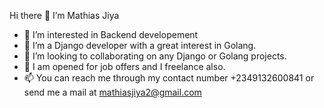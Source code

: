 Hi there 👋 I’m Mathias Jiya

- 👀 I’m interested in Backend developement
- 🌱 I’m a Django developer with a great interest in Golang.
- 👯 I’m looking to collaborating on any Django or Golang projects.
- 🤔 I am opened for job offers and I freelance also.
- 📫 You can reach me through my contact number +2349132600841 or send me a mail at mathiasjiya2@gmail.com


<!-- Please don't remove this: Grab your social icons from https://github.com/carlsednaoui/gitsocial -->

<!-- display the social media buttons in your README -->

<!-- [![alt text][1.1]][1]
[![alt text][2.1]][2]
[![alt text][3.1]][3]
[![alt text][4.1]][4]
[![alt text][5.1]][5]
[![alt text][6.1]][6]
 -->

<!-- links to social media icons -->
<!-- no need to change these -->

<!-- icons with padding -->

<!-- [1.1]: http://i.imgur.com/tXSoThF.png (twitter icon with padding)
[2.1]: http://i.imgur.com/P3YfQoD.png (facebook icon with padding)
[3.1]: http://i.imgur.com/yCsTjba.png (google plus icon with padding)
[4.1]: http://i.imgur.com/YckIOms.png (tumblr icon with padding)
[5.1]: http://i.imgur.com/1AGmwO3.png (dribbble icon with padding)
[6.1]: http://i.imgur.com/0o48UoR.png (github icon with padding) -->

<!-- icons without padding -->

<!--[1.2]: http://i.imgur.com/wWzX9uB.png (twitter icon without padding)
[2.2]: http://i.imgur.com/fep1WsG.png (facebook icon without padding)
[3.2]: http://i.imgur.com/VlgBKQ9.png (google plus icon without padding)
[4.2]: http://i.imgur.com/jDRp47c.png (tumblr icon without padding)
[5.2]: http://i.imgur.com/Vvy3Kru.png (dribbble icon without padding)
[6.2]: http://i.imgur.com/9I6NRUm.png (github icon without padding)
-->


<!-- links to your social media accounts -->
<!-- update these accordingly -->

<!-- [1]: http://www.twitter.com/carlsednaoui
[2]: http://www.facebook.com/sednaoui
[3]: https://plus.google.com/+CarlSednaoui
[4]: http://carlsed.tumblr.com
[5]: http://dribbble.com/carlsednaoui
[6]: http://www.github.com/carlsednaoui -->

<!-- Please don't remove this: Grab your social icons from https://github.com/carlsednaoui/gitsocial -->

